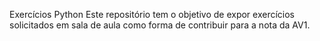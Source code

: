 Exercícios Python
Este repositório tem o objetivo de expor exercícios  solicitados em sala de aula como forma de contribuir para a nota da AV1. 
